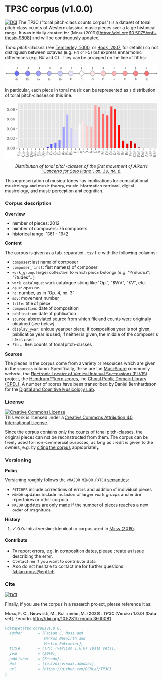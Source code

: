 # TP3C corpus (v1.0.0)
[![DOI](https://zenodo.org/badge/217256542.svg)](https://zenodo.org/badge/latestdoi/217256542)
The TP3C ("tonal pitch-class counts corpus") is a dataset of tonal pitch-class counts of Western classical music pieces over a large historical range. It was initially created for [Moss (2019)][https://doi.org/10.5075/epfl-thesis-9808] and will be continuously updated.

_Tonal pitch-classes_ (see [Temperley, 2000](https://onlinelibrary.wiley.com/doi/abs/10.1111/1468-2249.00122), or [Hook, 2007](https://www.tandfonline.com/doi/full/10.1080/17459730701374805), for details) do not distinguish between octaves (e.g. F4 or F5) but express enharmonic differences (e.g. B# and C). They can be arranged on the line of fifths:

![line of fifths](lof.png)

In particular, each piece in tonal music can be represented as a distribution of tonal pitch-classes on this line.

![Alkan](alkan_dist.png)

_<p align="center">Distribution of tonal pitch-classes of the first movement of Alkan’s ["Concerto for Solo
Piano", op. 39, no. 8](https://www.youtube.com/watch?v=W3XKeqy8xd4)._</p>

This representation of musical tones has implications for computational musicology and music theory, music information retrieval, digital musicology, and music perception and cognition.

### Corpus description

**Overview**

* number of pieces: 2012
* number of composers: 75 composers
* historical range: 1361 - 1942

**Content**

The corpus is given as a tab-separated `.tsv` file with the following columns:

- `composer`: last name of composer
- `composer_first`: first name(s) of composer
- `work_group`: larger collection to which piece belongs (e.g. "Préludes", "Etudes"...)
- `work_catalogue`: work catalogue string like "Op.", "BWV", "KV", etc.
- `opus`: opus no.
- `no`: number, as in "Op. 4, no. 3"
- `mov`: movement number
- `title`: title of piece
- `composition`: date of composition
- `publication`: date of publication
- `source`: abbreviated source from which file and counts were originally obtained (see below)
- `display_year`: unique year per piece; if composition year is not given, publication year is used; if neither is given, the middle of the composer's life is used
- `Fbb` ... `B##`: counts of tonal pitch-classes

**Sources**

The pieces in the corpus come from a variety or resources which are given in the `sources` column. Specifically, these are the [MuseScore](https://musescore.com/) community website, the [Electronic Locator of Vertical Interval Successions (ELVIS)](https://elvisproject.ca/) project, the [Humdrum **kern scores](http://kern.ccarh.org/), the [Choral Public Domain Library (CPDL)](https://www.cpdl.org/). A number of scores have been transcribed by Daniel Bernhardsson for the [Digital and Cognitive Musicology Lab](https://www.epfl.ch/labs/dcml/).

### License

<a rel="license" href="http://creativecommons.org/licenses/by/4.0/"><img alt="Creative Commons License" style="border-width:0" src="https://i.creativecommons.org/l/by/4.0/88x31.png" /></a><br />This work is licensed under a <a rel="license" href="http://creativecommons.org/licenses/by/4.0/">Creative Commons Attribution 4.0 International License</a>.

Since the corpus contains only the counts of tonal pitch-classes, the original pieces can not be reconstructed from them. The corpus can be freely used for non-commercial purposes, as long as credit is given to the owners, e.g. by [citing the corpus](#Cite) appropriately.

### Versioning

**Policy**

Versioning roughly follows the `vMAJOR.MINOR.PATCH` [semantics](https://semver.org/):

* `PATCHES` include corrections of errors and addition of individual pieces
* `MINOR` updates include inclusion of larger work groups and entire repertoires or other corpora
* `MAJOR` updates are only made if the number of pieces reaches a new order of magnitude

**History**

1. v1.0.0: Initial version; identical to corpus used in [Moss (2019)](https://doi.org/10.5075/epfl-thesis-9808).

#### Contribute

- To report errors, e.g. in composition dates, please create an [issue](https://github.com/DCMLab/tpc_corpus/issues) describing the error.
- Contact me if you want to contribute data
- Also do not hesitate to contact me for further questions: [fabian.moss@epfl.ch](mailto:fabian.moss@epfl.ch)

### Cite
[![DOI](https://zenodo.org/badge/217256542.svg)](https://zenodo.org/badge/latestdoi/217256542)

Finally, if you use the corpus in a research project, please reference it as:

Moss, F. C., Neuwirth, M., Rohrmeier, M. (2020). _TP3C_ (Version 1.0.0) [Data set]. Zenodo. http://doi.org/10.5281/zenodo.3600081

```bibtex
@dataset{tpc_corpusv1.0.0,
  author       = {Fabian C. Moss and
                  Markus Neuwirth and
                  Martin Rohrmeier},
  title        = {TP3C (Version 1.0.0) [Data set]},
  year         = {2020},
  publisher    = {Zenodo},
  doi          = {10.5281/zenodo.3600081},
  url          = {https://github.com/DCMLab/TP3C}
}
```

